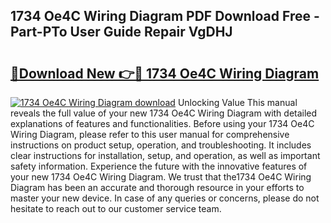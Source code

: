 ## 1734 Oe4C Wiring Diagram PDF Download Free - Part-PTo User Guide Repair VgDHJ

# <h2><a href="http://dfoky4.blite.top/?on=1734+Oe4C+Wiring+Diagram">🔗Download New 👉🔴 1734 Oe4C Wiring Diagram</a></h2>

[![1734 Oe4C Wiring Diagram download](https://i.imgur.com/lujVjoI.png)](http://dfoky4.blite.top/?on=1734+Oe4C+Wiring+Diagram)
Unlocking Value This manual reveals the full value of your new 1734 Oe4C Wiring Diagram with detailed explanations of features and functionalities. Before using your 1734 Oe4C Wiring Diagram, please refer to this user manual for comprehensive instructions on product setup, operation, and troubleshooting. It includes clear instructions for installation, setup, and operation, as well as important safety information. Experience the future with the innovative features of your new 1734 Oe4C Wiring Diagram. We trust that the1734 Oe4C Wiring Diagram has been an accurate and thorough resource in your efforts to master your new device. In case of any queries or concerns, please do not hesitate to reach out to our customer service team.
